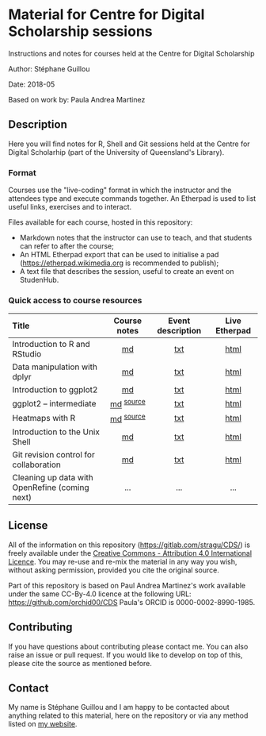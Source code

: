# Material for Centre for Digital Scholarship sessions

Instructions and notes for courses held at the Centre for Digital Scholarship

Author: Stéphane Guillou

Date: 2018-05

Based on work by: Paula Andrea Martinez

## Description

Here you will find notes for R, Shell and Git sessions held at the Centre for Digital Scholarhip (part of the University of Queensland's Library).

### Format

Courses use the "live-coding" format in which the instructor and the attendees type and execute commands together.
An Etherpad is used to list useful links, exercises and to interact.

Files available for each course, hosted in this repository:

* Markdown notes that the instructor can use to teach, and that students can refer to after the course;
* An HTML Etherpad export that can be used to initialise a pad (https://etherpad.wikimedia.org is recommended to publish);
* A text file that describes the session, useful to create an event on StudenHub.

### Quick access to course resources

| Title | Course notes | Event description | Live Etherpad |
|:-|:-:|:-:|:-:|
| Introduction to R and RStudio | [md](https://gitlab.com/stragu/CDS/blob/master/R/rstudio_intro/rstudio_intro.md) | [txt](https://gitlab.com/stragu/CDS/blob/master/R/rstudio_intro/rstudio_intro_description.txt) | [html](https://etherpad.wikimedia.org/p/cds-rstudio) |
| Data manipulation with dplyr | [md](https://gitlab.com/stragu/CDS/blob/master/R/dplyr/dplyr.md) | [txt](https://gitlab.com/stragu/CDS/blob/master/R/dplyr/dplyr_description.txt) | [html](https://etherpad.wikimedia.org/p/cds-dplyr) |
| Introduction to ggplot2 | [md](https://gitlab.com/stragu/CDS/blob/master/R/ggplot2_intro/ggplot2_intro.md) | [txt](https://gitlab.com/stragu/CDS/blob/master/R/ggplot2_intro/ggplot2_intro_description.txt) | [html](https://etherpad.wikimedia.org/p/cds-ggplot2-intro) |
| ggplot2 – intermediate | [md](https://gitlab.com/stragu/CDS/blob/master/R/ggplot2_intermediate/ggplot2_intermediate.md) <sup>[source](https://gitlab.com/stragu/CDS/blob/master/R/ggplot2_intermediate/ggplot2_intermediate.Rmd)</sup> | [txt](https://gitlab.com/stragu/CDS/blob/master/R/ggplot2_intermediate/ggplot2_intermediate_description.txt) | [html](https://etherpad.wikimedia.org/p/cds-ggplot2-inter) |
| Heatmaps with R | [md](https://gitlab.com/stragu/CDS/blob/master/R/heatmaps/heatmaps_intermediate.md) <sup>[source](https://gitlab.com/stragu/CDS/blob/master/R/heatmaps_intermediate.Rmd)</sup> | [txt](https://gitlab.com/stragu/CDS/blob/master/R/heatmaps/heatmaps_intermediate_description.txt) | [html](https://etherpad.wikimedia.org/p/cds-heatmaps) |
| Introduction to the Unix Shell | [md](https://gitlab.com/stragu/CDS/blob/master/Shell/shell_intro.md) | [txt](https://gitlab.com/stragu/CDS/blob/master/Shell/shell_intro_description.txt) | [html](https://etherpad.wikimedia.org/p/cds-shell) |
| Git revision control for collaboration | [md](https://gitlab.com/stragu/CDS/blob/master/Git/git.md) | [txt](https://gitlab.com/stragu/CDS/blob/master/Git/git_description.txt) | [html](https://etherpad.wikimedia.org/p/cds-git) |
| Cleaning up data with OpenRefine (coming next) | ... | ... | ... |

## License

All of the information on this repository (https://gitlab.com/stragu/CDS/) is freely available under the [Creative Commons - Attribution 4.0 International Licence](https://creativecommons.org/licenses/by/4.0/). You may re-use and re-mix the material in any way you wish, without asking permission, provided you cite the original source.

Part of this repository is based on Paul Andrea Martinez's work available under the same CC-By-4.0 licence at the following URL: https://github.com/orchid00/CDS
Paula's ORCID is 0000-0002-8990-1985.

## Contributing

If you have questions about contributing please contact me. You can also raise an issue or pull request. If you would like to develop on top of this, please cite the source as mentioned before.

## Contact
 
My name is Stéphane Guillou and I am happy to be contacted about anything related to this material, here on the repository or via any method listed on [my website](https://stragu.github.io/contact/).